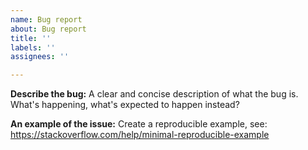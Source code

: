 ```yaml
---
name: Bug report
about: Bug report
title: ''
labels: ''
assignees: ''

---
```


**Describe the bug:**
A clear and concise description of what the bug is. What's happening, what's expected to happen instead?

**An example of the issue:**
Create a reproducible example, see: https://stackoverflow.com/help/minimal-reproducible-example
